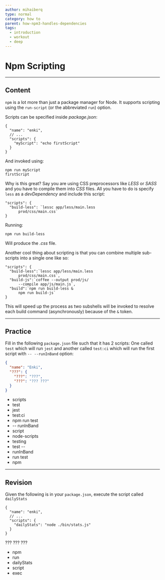 ```yaml
---
author: mihaiberq
type: normal
category: how to
parent: how-npm3-handles-dependencies
tags:
  - introduction
  - workout
  - deep
---
```


# Npm Scripting


---

## Content

`npm` is a lot more than just a package manager for Node. It supports scripting using the `run-script` (or the abbreviated `run`) option.

Scripts can be specified inside *package.json*:

```plain-text
{
  "name": "enki",
  // ...
  "scripts": {
    "myScript": "echo firstScript"
  }
}
```

And invoked using:

```plain-text
npm run myScript
firstScript
```

Why is this great? Say you are using CSS preprocessors like *LESS* or *SASS* and you have to compile them into *CSS* files. All you have to do is specify `less` as a *devDependency* and include this script:

```plain-text
"scripts": {
  "build-less": `lessc app/less/main.less
      prod/css/main.css`
}
```

Running:

```plain-text
npm run build-less
```

Will produce the *.css* file.

Another cool thing about scripting is that you can combine multiple sub-scripts into a single one like so:

```plain-text
"scripts": {
  "build-less":`lessc app/less/main.less
      prod/css/main.css`,
  "build-js":`coffee --output prod/js/
      --compile app/js/main.js`,
  "build":`npm run build-less &
      npm run build-js`
}
```

This will speed up the process as two subshells will be invoked to resolve each build command (asynchronously) because of the `&` token.


---

## Practice

Fill in the following `package.json` file such that it has 2 scripts:
One called `test` which will run `jest` and another called `test:ci` which will run the first script with `-- --runInBand` option:

```json
{
  "name": "Enki",
  "???": {
    "???": "???",
    "???": "??? ???"
  }
}
```

- scripts
- test
- jest
- test:ci
- npm run test
- -- runInBand
- script
- node-scripts
- testing
- test --
- runInBand
- run test
- npm


---

## Revision

Given the following is in your `package.json`, execute the script called `dailyStats`

```plain-text
{
  "name": "enki",
  // ...
  "scripts": {
    "dailyStats": "node ./bin/stats.js"
  }
}
```

??? ??? ???

- npm
- run
- dailyStats
- script
- exec
